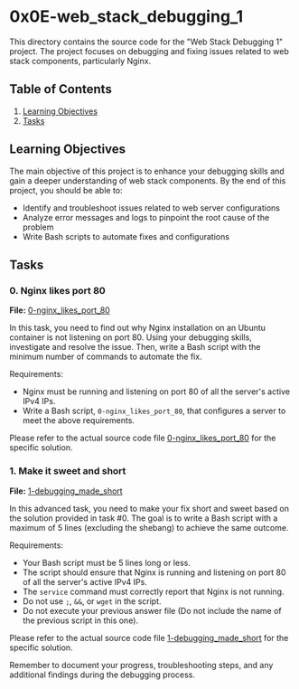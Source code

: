 # 0x0E-web_stack_debugging_1

This directory contains the source code for the "Web Stack Debugging 1" project. The project focuses on debugging and fixing issues related to web stack components, particularly Nginx.

## Table of Contents
1. [Learning Objectives](#learning-objectives)
2. [Tasks](#tasks)

## Learning Objectives

The main objective of this project is to enhance your debugging skills and gain a deeper understanding of web stack components. By the end of this project, you should be able to:
- Identify and troubleshoot issues related to web server configurations
- Analyze error messages and logs to pinpoint the root cause of the problem
- Write Bash scripts to automate fixes and configurations

## Tasks

### 0. Nginx likes port 80
**File:** [0-nginx_likes_port_80](./0-nginx_likes_port_80)

In this task, you need to find out why Nginx installation on an Ubuntu container is not listening on port 80. Using your debugging skills, investigate and resolve the issue. Then, write a Bash script with the minimum number of commands to automate the fix.

Requirements:
- Nginx must be running and listening on port 80 of all the server's active IPv4 IPs.
- Write a Bash script, `0-nginx_likes_port_80`, that configures a server to meet the above requirements.

Please refer to the actual source code file [0-nginx_likes_port_80](./0-nginx_likes_port_80) for the specific solution.

### 1. Make it sweet and short
**File:** [1-debugging_made_short](./1-debugging_made_short)

In this advanced task, you need to make your fix short and sweet based on the solution provided in task #0. The goal is to write a Bash script with a maximum of 5 lines (excluding the shebang) to achieve the same outcome.

Requirements:
- Your Bash script must be 5 lines long or less.
- The script should ensure that Nginx is running and listening on port 80 of all the server's active IPv4 IPs.
- The `service` command must correctly report that Nginx is not running.
- Do not use `;`, `&&`, or `wget` in the script.
- Do not execute your previous answer file (Do not include the name of the previous script in this one).

Please refer to the actual source code file [1-debugging_made_short](./1-debugging_made_short) for the specific solution.

Remember to document your progress, troubleshooting steps, and any additional findings during the debugging process.
